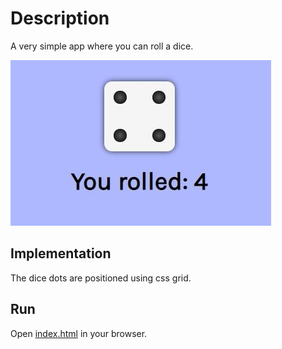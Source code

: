 # Description

A very simple app where you can roll a dice.

![alt text](screenshots/image.jpg)

## Implementation

The dice dots are positioned using css grid.

## Run

Open [index.html](signin/index.html) in your browser.
